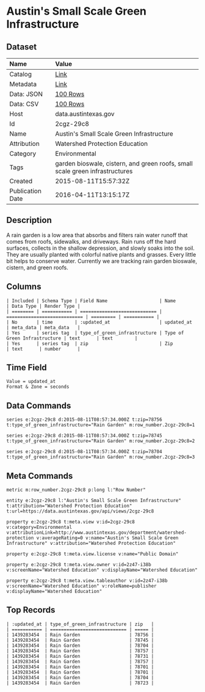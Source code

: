 # Austin's Small Scale Green Infrastructure

## Dataset

| Name | Value |
| :--- | :---- |
| Catalog | [Link](https://catalog.data.gov/dataset/austins-small-scale-green-infrastructure) |
| Metadata | [Link](https://data.austintexas.gov/api/views/2cgz-29c8) |
| Data: JSON | [100 Rows](https://data.austintexas.gov/api/views/2cgz-29c8/rows.json?max_rows=100) |
| Data: CSV | [100 Rows](https://data.austintexas.gov/api/views/2cgz-29c8/rows.csv?max_rows=100) |
| Host | data.austintexas.gov |
| Id | 2cgz-29c8 |
| Name | Austin's Small Scale Green Infrastructure |
| Attribution | Watershed Protection Education |
| Category | Environmental |
| Tags | garden bioswale, cistern, and green roofs, small scale green infrastructures |
| Created | 2015-08-11T15:57:32Z |
| Publication Date | 2016-04-11T13:15:17Z |

## Description

A rain garden is a low area that absorbs and filters rain water runoff that comes from roofs, sidewalks, and driveways. Rain runs off the hard surfaces, collects in the shallow depression, and slowly soaks into the soil.  They are usually planted with colorful native plants and grasses. Every little bit helps to conserve water.  Currently we are tracking rain garden bioswale, cistern, and green roofs.

## Columns

```ls
| Included | Schema Type | Field Name                   | Name                         | Data Type | Render Type |
| ======== | =========== | ============================ | ============================ | ========= | =========== |
| No       | time        | :updated_at                  | updated_at                   | meta_data | meta_data   |
| Yes      | series tag  | type_of_green_infrastructure | Type of Green Infrastructure | text      | text        |
| Yes      | series tag  | zip                          | Zip                          | text      | number      |
```

## Time Field

```ls
Value = updated_at
Format & Zone = seconds
```

## Data Commands

```ls
series e:2cgz-29c8 d:2015-08-11T08:57:34.000Z t:zip=78756 t:type_of_green_infrastructure="Rain Garden" m:row_number.2cgz-29c8=1

series e:2cgz-29c8 d:2015-08-11T08:57:34.000Z t:zip=78745 t:type_of_green_infrastructure="Rain Garden" m:row_number.2cgz-29c8=2

series e:2cgz-29c8 d:2015-08-11T08:57:34.000Z t:zip=78704 t:type_of_green_infrastructure="Rain Garden" m:row_number.2cgz-29c8=3
```

## Meta Commands

```ls
metric m:row_number.2cgz-29c8 p:long l:"Row Number"

entity e:2cgz-29c8 l:"Austin's Small Scale Green Infrastructure" t:attribution="Watershed Protection Education" t:url=https://data.austintexas.gov/api/views/2cgz-29c8

property e:2cgz-29c8 t:meta.view v:id=2cgz-29c8 v:category=Environmental v:attributionLink=http://www.austintexas.gov/department/watershed-protection v:averageRating=0 v:name="Austin's Small Scale Green Infrastructure" v:attribution="Watershed Protection Education"

property e:2cgz-29c8 t:meta.view.license v:name="Public Domain"

property e:2cgz-29c8 t:meta.view.owner v:id=2z47-i38b v:screenName="Watershed Education" v:displayName="Watershed Education"

property e:2cgz-29c8 t:meta.view.tableauthor v:id=2z47-i38b v:screenName="Watershed Education" v:roleName=publisher v:displayName="Watershed Education"
```

## Top Records

```ls
| :updated_at | type_of_green_infrastructure | zip   | 
| =========== | ============================ | ===== | 
| 1439283454  | Rain Garden                  | 78756 | 
| 1439283454  | Rain Garden                  | 78745 | 
| 1439283454  | Rain Garden                  | 78704 | 
| 1439283454  | Rain Garden                  | 78757 | 
| 1439283454  | Rain Garden                  | 78731 | 
| 1439283454  | Rain Garden                  | 78757 | 
| 1439283454  | Rain Garden                  | 78701 | 
| 1439283454  | Rain Garden                  | 78701 | 
| 1439283454  | Rain Garden                  | 78704 | 
| 1439283454  | Rain Garden                  | 78723 | 
```
